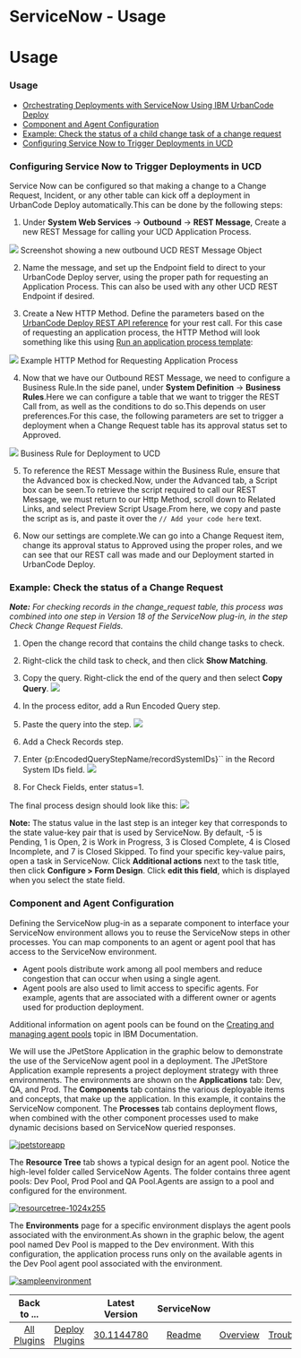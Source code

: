 
ServiceNow - Usage
==================

# Usage


### Usage




* [Orchestrating Deployments with ServiceNow Using IBM UrbanCode Deploy](https://community.ibm.com/community/user/wasdevops/blogs/osman-burucu/2022/08/02/orchestrating-deployments-with-servicenow-using-ib)
* [Component and Agent Configuration](#component-and-agent-configuration)
* [Example: Check the status of a child change task of a change request](#example-check-the-status-of-a-change-request)
* [Configuring Service Now to Trigger Deployments in UCD](#configuring-service-now-to-trigger-deployments-in-ucd)

### Configuring Service Now to Trigger Deployments in UCD




Service Now can be configured so that making a change to a Change Request, Incident, or any other table can kick off a deployment in UrbanCode Deploy automatically.This can be done by the following steps:

1. Under **System Web Services** -> **Outbound** -> **REST Message**, Create a new REST Message for calling your UCD Application Process.

[![](media/screen-shot-2017-06-13-at-10.10.27-am-1.png)](media/screen-shot-2017-06-13-at-10.10.27-am-1.png)
Screenshot showing a new outbound UCD REST Message Object


2. Name the message, and set up the Endpoint field to direct to your UrbanCode Deploy server, using the proper path for requesting an Application Process. This can also be used with any other UCD REST Endpoint if desired.

3. Create a New HTTP Method. Define the parameters based on the [UrbanCode Deploy REST API reference](https://www.ibm.com/docs/en/urbancode-deploy/7.2.0?topic=function-rest-api-reference) for your rest call. For this case of requesting an application process, the HTTP Method will look something like this using [Run an application process template](https://www.ibm.com/docs/en/urbancode-deploy/7.2.0?topic=resource-run-application-process):


[![](media/screen-shot-2017-06-13-at-10.18.23-am.png)](media/screen-shot-2017-06-13-at-10.18.23-am.png)
Example HTTP Method for Requesting Application Process


4. Now that we have our Outbound REST Message, we need to configure a Business Rule.In the side panel, under **System Definition** -> **Business Rules**.Here we can configure a table that we want to trigger the REST Call from, as well as the conditions to do so.This depends on user preferences.For this case, the following parameters are set to trigger a deployment when a Change Request table has its approval status set to Approved.

[![](media/screen-shot-2017-06-13-at-10.21.47-am.png)](media/screen-shot-2017-06-13-at-10.21.47-am.png)
Business Rule for Deployment to UCD


5. To reference the REST Message within the Business Rule, ensure that the Advanced box is checked.Now, under the Advanced tab, a Script box can be seen.To retrieve the script required to call our REST Message, we must return to our Http Method, scroll down to Related Links, and select Preview Script Usage.From here, we copy and paste the script as is, and paste it over the `// Add your code here` text.

6. Now our settings are complete.We can go into a Change Request item, change its approval status to Approved using the proper roles, and we can see that our REST call was made and our Deployment started in UrbanCode Deploy.


### Example: Check the status of a Change Request




***Note:** For checking records in the change\_request table, this process was combined into one step in Version 18 of the ServiceNow plug-in, in the step Check Change Request Fields.*

1. Open the change record that contains the child change tasks to check.
2. Right-click the child task to check, and then click **Show Matching**.
3. Copy the query. Right-click the end of the query and then select **Copy Query**.
[![](media/screen-shot-2017-03-13-at-1.29.47-pm.png)](media/screen-shot-2017-03-13-at-1.29.47-pm.png)

5. In the process editor, add a Run Encoded Query step.
6. Paste the query into the step.
[![](media/screen-shot-2017-03-13-at-1.44.49-pm.png)](media/screen-shot-2017-03-13-at-1.44.49-pm.png)

8. Add a Check Records step.
9. Enter {p:EncodedQueryStepName/recordSystemIDs}`` in the Record System IDs field.
[![](media/screen-shot-2017-03-13-at-1.40.25-pm.png)](media/screen-shot-2017-03-13-at-1.40.25-pm.png)

11. For Check Fields, enter status=1.

The final process design should look like this: [![](media/screen-shot-2017-03-13-at-1.32.27-pm.png)](media/screen-shot-2017-03-13-at-1.32.27-pm.png)


**Note:** The status value in the last step is an integer key that corresponds to the state value-key pair that is used by ServiceNow. By default, -5 is Pending, 1 is Open, 2 is Work in Progress, 3 is Closed Complete, 4 is Closed Incomplete, and 7 is Closed Skipped. To find your specific key-value pairs, open a task in ServiceNow. Click **Additional actions** next to the task title, then click **Configure > Form Design**. Click **edit this field**, which is displayed when you select the state field.


### Component and Agent Configuration




Defining the ServiceNow plug-in as a separate component to interface your ServiceNow environment allows you to reuse the ServiceNow steps in other processes. You can map components to an agent or agent pool that has access to the ServiceNow environment.

* Agent pools distribute work among all pool members and reduce congestion that can occur when using a single agent.
* Agent pools are also used to limit access to specific agents. For example, agents that are associated with a different owner or agents used for production deployment.


Additional information on agent pools can be found on the [Creating and managing agent pools](https://www.ibm.com/docs/en/urbancode-deploy/7.2.3?topic=configuration-creating-managing-agent-pools) topic in IBM Documentation.


We will use the JPetStore Application in the graphic below to demonstrate the use of the ServiceNow agent pool in a deployment. The JPetStore Application example represents a project deployment strategy with three environments. The environments are shown on the **Applications** tab: Dev, QA, and Prod. The **Components** tab contains the various deployable items and concepts, that make up the application. In this example, it contains the ServiceNow component. The **Processes** tab contains deployment flows, when combined with the other component processes used to make dynamic decisions based on ServiceNow queried responses.


[![jpetstoreapp](media/jpetstoreapp.png)](media/jpetstoreapp.png)


The **Resource Tree** tab shows a typical design for an agent pool. Notice the high-level folder called ServiceNow Agents. The folder contains three agent pools: Dev Pool, Prod Pool and QA Pool.Agents are assign to a pool and configured for the environment.


[![resourcetree-1024x255](media/resourcetree-1024x2552.png)](media/resourcetree-1024x2552.png)


The **Environments** page for a specific environment displays the agent pools associated with the environment.As shown in the graphic below, the agent pool named Dev Pool is mapped to the Dev environment. With this configuration, the application process runs only on the available agents in the Dev Pool agent pool associated with the environment.


[![sampleenvironment](media/sampleenvironment.png)](media/sampleenvironment.png)


|Back to ...||Latest Version|ServiceNow |||||
| :---: | :---: | :---: | :---: | :---: | :---: | :---: | :---: |
|[All Plugins](../../index.md)|[Deploy Plugins](../README.md)|[30.1144780](https://raw.githubusercontent.com/UrbanCode/IBM-UCD-PLUGINS/main/files/ServiceNow/ucd-ServiceNow-30.1144780.zip)|[Readme](README.md)|[Overview](overview.md)|[Troubleshooting](troubleshooting.md)|[Steps](steps.md)|[Downloads](downloads.md)|
